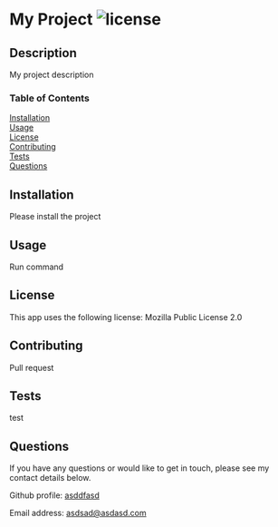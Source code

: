 

# My Project ![license](https://img.shields.io/badge/license-Mozilla%202.0-blue)

## Description
My project description

### Table of Contents
[Installation](#installation)<br>
[Usage](#usage)<br>
[License](#license)<br>
[Contributing](#contributing)<br>
[Tests](#tests)<br>
[Questions](#questions)<br>

## Installation
Please install the project

## Usage
Run command

## License
This app uses the following license: Mozilla Public License 2.0

## Contributing
Pull request

## Tests
test

## Questions

If you have any questions or would like to get in touch, please see my contact details below.

Github profile: [asddfasd](https://github.com/asddfasd)

Email address: [asdsad@asdasd.com](mailto:asdsad@asdasd.com)

